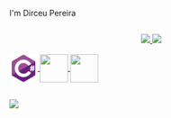 
I'm Dirceu Pereira
##

<div align="center">
  <a href="https://github.com/Dirceu-Pereira">
  <img height="180em" src="https://github-readme-stats.vercel.app/api?username=Dirceu-Pereira&show_icons=false&theme=dark&include_all_commits=true&count_private=true"/>
  <img height="180em" src="https://github-readme-stats.vercel.app/api/top-langs/?username=Dirceu-Pereira&layout=compact&langs_count=7&theme=dracula"/>
</div>
<div style="display: inline_block"><br>
  
<img align="center"  height="50" width="50" src="https://raw.githubusercontent.com/devicons/devicon/master/icons/csharp/csharp-original.svg">

<img align="center" height="50" width="50" src="https://camo.githubusercontent.com/10f779eee8930793bd3d1faf0a0377d1ee034c298689961c15274ded7b2c5f32/68747470733a2f2f7062732e7477696d672e636f6d2f70726f66696c655f696d616765732f313339303434383136303933343330353739332f6f686969384878715f343030783430302e706e67">

<img align="center"  height="50" width="50" src="https://camo.githubusercontent.com/3614be9807cf8ef3d065de2207ec33666d71c9ac843e33a3ec961cab4a0d2078/687474703a2f2f7777772e3266636f6e73756c746f7269612e636f6d2e62722f77702d636f6e74656e742f75706c6f6164732f323031372f30322f4d6963726f736f66742d53514c2d5365727665722e706e67">

</div>

##

<div>
<a href="https://www.linkedin.com/in/dirceu-pereira-b2052ba6" target="_blank"><img src="https://img.shields.io/badge/-LinkedIn-%230077B5?style=for-the-badge&logo=linkedin&logoColor=white" target="_blank"></a> 
 
 </div>




<!--
**Dirceu-Pereira/Dirceu-Pereira** is a ✨ _special_ ✨ repository because its `README.md` (this file) appears on your GitHub profile.

Here are some ideas to get you started:

- 🔭 I’m currently working on ...
- 🌱 I’m currently learning ...
- 👯 I’m looking to collaborate on ...
- 🤔 I’m looking for help with ...
- 💬 Ask me about ...
- 📫 How to reach me: ...
- 😄 Pronouns: ...
- ⚡ Fun fact: ...
-->
